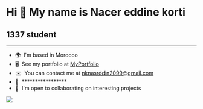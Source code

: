 Hi 👋 My name is Nacer eddine korti
==============================
1337 student
--------------------

**************************

* 🌍  I'm based in Morocco
* 🖥️  See my portfolio at [MyPortfolio](wwww.example.com)
* ✉️  You can contact me at [nknasrddin2099@gmail.com](mailto:nknasrddin2099@gmail.com)
* 🧠  *****************
* 🤝  I'm open to collaborating on interesting projects

<a href="https://www.github.com/nkorti" target="_blank" rel="noreferrer"><img
src="https://img.shields.io/github/followers/nkorti?logo=github&style=for-the-badge&color=0891b2&labelColor=1c1917" /></a>

